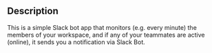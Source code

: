 ## Description

This is a simple Slack bot app that monitors (e.g. every minute)
the members of your workspace, and if any of your teammates
are active (online), it sends you a notification via Slack Bot.

